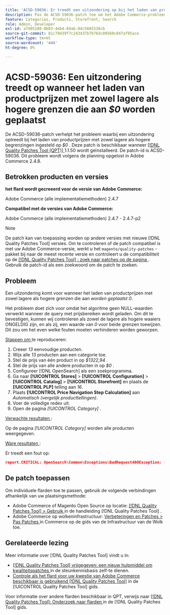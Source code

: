 ```yaml
---
title: 'ACSD-59036: Er treedt een uitzondering op bij het laden van productprijzen met zowel onderste als bovengrens ingesteld op $0'
description: Pas de ACSD-59036-patch toe om het Adobe Commerce-probleem op te lossen, waarbij een uitzondering optreedt bij het laden van productprijzen waarbij zowel de onder- als de bovengrens is ingesteld op *$0*.
feature: Categories, Products, Storefront, Search
role: Admin, Developer
exl-id: a7d05108-0b03-4eb4-84ab-0dc5601530cb
source-git-commit: 81c78439f7c243437b7b76dc80560c847af95ace
workflow-type: tm+mt
source-wordcount: '444'
ht-degree: 0%

---
```


# ACSD-59036: Een uitzondering treedt op wanneer het laden van productprijzen met zowel lagere als hogere grenzen die aan *$0* worden geplaatst

De ACSD-59036-patch verhelpt het probleem waarbij een uitzondering optreedt bij het laden van productprijzen met zowel lagere als hogere begrenzingen ingesteld op *$0* . Deze patch is beschikbaar wanneer [[!DNL Quality Patches Tool (QPT)] ](https://experienceleague.adobe.com/nl/docs/commerce-knowledge-base/kb/announcements/commerce-announcements/magento-quality-patches-released-new-tool-to-self-serve-quality-patches) 1.1.50 wordt geïnstalleerd. De patch-id is ACSD-59036. Dit probleem wordt volgens de planning opgelost in Adobe Commerce 2.4.8.

## Betrokken producten en versies

**het flard wordt gecreeerd voor de versie van Adobe Commerce:**

Adobe Commerce (alle implementatiemethoden) 2.4.7

**Compatibel met de versies van Adobe Commerce:**

Adobe Commerce (alle implementatiemethoden) 2.4.7 - 2.4.7-p2

>[!NOTE]
>
>De patch kan van toepassing worden op andere versies met nieuwe [!DNL Quality Patches Tool] versies. Om te controleren of de patch compatibel is met uw Adobe Commerce-versie, werkt u het `magento/quality-patches` -pakket bij naar de meest recente versie en controleert u de compatibiliteit op de [[!DNL Quality Patches Tool] : zoek naar patches op de pagina ](https://experienceleague.adobe.com/tools/commerce-quality-patches/index.html?lang=nl-NL) . Gebruik de patch-id als een zoekwoord om de patch te zoeken.

## Probleem

Een uitzondering komt voor wanneer het laden van productprijzen met zowel lagere als hogere grenzen die aan *worden geplaatst 0*.

Het probleem doet zich voor omdat het algoritme geen NULL-waarden verwerkt wanneer de query met prijsbereiken wordt geladen. Om dit te bevestigen, kunnen wij controleren als zowel de lagere als hogere waaiers ONGELDIG zijn, en als zij, een waarde van *0* voor beide grenzen toewijzen. Dit zou om het even welke fouten moeten verhinderen worden geworpen.

<u> Stappen om </u> te reproduceren:

1. Creeer *13* eenvoudige producten.
1. Wijs alle *13* producten aan een categorie toe.
1. Stel de prijs van één product in op *$1322,94* .
1. Stel de prijs van alle andere producten in op *$0* .
1. Configureer [!DNL OpenSearch] als een zoekprogramma.
1. Ga naar **[!UICONTROL Stores]** > **[!UICONTROL Configuration]** > **[!UICONTROL Catalog]** > **[!UICONTROL Storefront]** en plaats de **[!UICONTROL PLP]** telling aan *16*.
1. Plaats **[!UICONTROL Price Navigation Step Calculation]** aan *Automatisch (vergelijk producttellingen)*.
1. Voer de volledige redex uit.
1. Open de pagina *[!UICONTROL Category]* .

<u> Verwachte resultaten </u>:

Op de pagina *[!UICONTROL Category]* worden alle producten weergegeven.

<u> Ware resultaten </u>:

Er treedt een fout op:

```JSON
report.CRITICAL: OpenSearch\Common\Exceptions\BadRequest400Exception: {"error":{"root_cause":[{"type":"x_content_parse_exception","reason":"[1:193] [bool] failed to parse field [must]"}],"type":"x_content_parse_exception","reason":"[1:193] [bool] failed to parse field [filter]","caused_by":{"type":"x_content_parse_exception","reason":"[1:193] [bool] failed to parse field [must]","caused_by":{"type":"illegal_argument_exception","reason":"field name is null or empty"}}},"status":400} in /vendor/opensearch-project/opensearch-php/src/OpenSearch/Connections/Connection.php:664
```

## De patch toepassen

Om individuele flarden toe te passen, gebruik de volgende verbindingen afhankelijk van uw plaatsingsmethode:

* Adobe Commerce of Magento Open Source op locatie: [[!DNL Quality Patches Tool]  > Gebruik ](/help/tools/quality-patches-tool/usage.md) in de handleiding [!DNL Quality Patches Tool] .
* Adobe Commerce op wolkeninfrastructuur: [ Verbeteringen en Patches > Pas Patches ](https://experienceleague.adobe.com/docs/commerce-cloud-service/user-guide/develop/upgrade/apply-patches.html?lang=nl-NL) in Commerce op de gids van de Infrastructuur van de Wolk toe.

## Gerelateerde lezing

Meer informatie over [!DNL Quality Patches Tool] vindt u in:

* [[!DNL Quality Patches Tool]  vrijgegeven: een nieuw hulpmiddel om kwaliteitspatches ](https://experienceleague.adobe.com/nl/docs/commerce-knowledge-base/kb/announcements/commerce-announcements/magento-quality-patches-released-new-tool-to-self-serve-quality-patches) in de steunkennisbasis zelf-te dienen.
* [ Controle als het flard voor uw kwestie van Adobe Commerce beschikbaar is gebruikend  [!DNL Quality Patches Tool]](/help/tools/quality-patches-tool/patches-available-in-qpt/check-patch-for-magento-issue-with-magento-quality-patches.md) in de [!UICONTROL Quality Patches Tool] gids.


Voor informatie over andere flarden beschikbaar in QPT, verwijs naar [[!DNL Quality Patches Tool]: Onderzoek naar flarden ](https://experienceleague.adobe.com/tools/commerce-quality-patches/index.html?lang=nl-NL) in de [!DNL Quality Patches Tool] gids.
